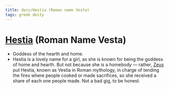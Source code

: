 ```yaml
---
title: docs/Hestia (Roman name Vesta)
tags: greek deity
---
```


# [Hestia](Hestia.md) (Roman Name Vesta)
- Goddess of the hearth and home.
- Hestia is a lovely name for a girl, as she is known for being the goddess of home and hearth. But not because she is a homebody — rather, [Zeus](Zeus.md.md) put Hestia, known as Vestia in Roman mythology, in charge of tending the fires where people cooked or made sacrifices, so she received a share of each one people made. Not a bad gig, to be honest.

